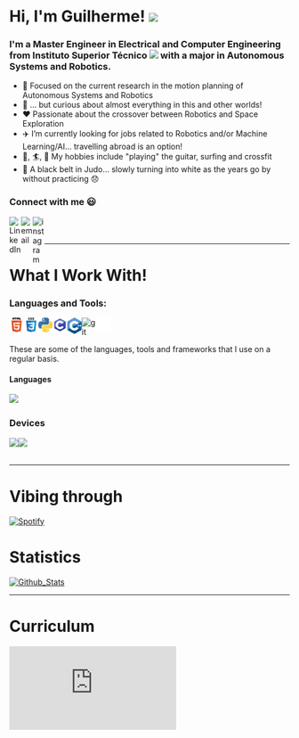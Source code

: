 # Hi, I'm Guilherme! <img src="https://media.giphy.com/media/hvRJCLFzcasrR4ia7z/giphy.gif" width="25px">


<h3>I'm a Master Engineer in Electrical and Computer Engineering from Instituto Superior Técnico <img src="https://upload.wikimedia.org/wikipedia/pt/e/ed/IST_Logo.png" width="15px"> with a major in <span>Autonomous Systems and Robotics.</span></h3>


- :book: Focused on the current research in the motion planning of Autonomous Systems and Robotics
- :eyes: ... but curious about almost everything in this and other worlds!
- :heart: Passionate about the crossover between Robotics and Space Exploration
- :airplane: I’m currently looking for jobs related to Robotics and/or Machine Learning/AI... travelling abroad is an option!
- :guitar:, :surfer:, :muscle: My hobbies include "playing" the guitar, surfing and crossfit
- 🥋 A black belt in Judo... slowly turning into white as the years go by without practicing :disappointed:

### Connect with me :smiley:
<a href="https://www.linkedin.com/in/guilherme-viegas/">
  <img align="left" alt="LinkedIn" width="21px" src="https://camo.githubusercontent.com/c8a9c5b414cd812ad6a97a46c29af67239ddaeae08c41724ff7d945fb4c047e5/68747470733a2f2f6564656e742e6769746875622e696f2f537570657254696e7949636f6e732f696d616765732f7376672f6c696e6b6564696e2e737667" />
</a>
<a href="mailto:ggmviegas@gmail.com">
  <img align="left" alt="email" width="21px" src="https://camo.githubusercontent.com/4a3dd8d10a27c272fd04b2ce8ed1a130606f95ea6a76b5e19ce8b642faa18c27/68747470733a2f2f6564656e742e6769746875622e696f2f537570657254696e7949636f6e732f696d616765732f7376672f676d61696c2e737667" />
</a>
<a href="https://www.instagram.com/guilherme.viegas99/?hl=en">
  <img align="left" alt="instagram" width="21px" src="https://camo.githubusercontent.com/c9dacf0f25a1489fdbc6c0d2b41cda58b77fa210a13a886d6f99e027adfbd358/68747470733a2f2f6564656e742e6769746875622e696f2f537570657254696e7949636f6e732f696d616765732f7376672f696e7374616772616d2e737667" />
</a>
<br/><br/>

---
# What I Work With!

### Languages and Tools:

<a href="https://www.w3.org/html/" target="_blank"><img align="left" alt="HTML5" width="26px" src="https://raw.githubusercontent.com/github/explore/80688e429a7d4ef2fca1e82350fe8e3517d3494d/topics/html/html.png" /></a>
<a href="https://www.w3schools.com/css/" target="_blank"><img align="left" alt="CSS3" width="26px" src="https://raw.githubusercontent.com/github/explore/80688e429a7d4ef2fca1e82350fe8e3517d3494d/topics/css/css.png" /></a>
<a href="https://www.python.org" target="_blank"> <img align="left" alt="Python" width="26px" src="https://github.com/Aakarsh-B/trying-repos/blob/master/python-5.svg?raw=true"/> </a>
<a href="https://www.cprogramming.com/" target="_blank"> <img align="left" alt="C" width="26px" src="https://github.com/Aakarsh-B/trying-repos/blob/master/c-programming.png"/> </a>
<a href="https://www.w3schools.com/cpp/" target="_blank"> <img align="left" alt="C++" width="26px" src="https://github.com/Aakarsh-B/trying-repos/blob/master/c++.png"/> </a>
<a href="https://git-scm.com/" target="_blank"> <img align="left" alt="git" width="26px" src="https://www.vectorlogo.zone/logos/git-scm/git-scm-icon.svg"/> </a>
<img align="left" alt="GitHub" width="26px" src="https://github.com/Aakarsh-B/trying-repos/blob/master/github.svg" />
<br />
<br />

<p>These are some of the languages, tools and frameworks that I use on a regular basis.</p>

<h4>Languages</h4>
<p>
  <img src="https://github-readme-stats.vercel.app/api/top-langs/?username=Guilherme-Viegas&theme=github_dark&layout=compact&hide=jupyter%20notebook" />
</p>

### Devices

<p>
  <img align="left" src="https://img.shields.io/badge/Raspberry Pi-A22846?&style=for-the-badge&logo=Raspberry Pi&logoColor=white" />
  <img align="left" src="https://img.shields.io/badge/Arduino-00979D?&style=for-the-badge&logo=Arduino&logoColor=white" />
</p>
<br/><br/>

---
# Vibing through
[![Spotify](https://github-readme-remake.vercel.app/api/spotify)](https://open.spotify.com/user/gabad1nh0?si=2b5b2d4699ce49a9)
<br/>

# Statistics

[![Github_Stats](https://github-readme-stats.vercel.app/api?username=Guilherme-Viegas&include_all_commits=true&count_private=true&show_icons=true&line_height=20&title_color=FFFFFF&icon_color=FFFFFF&text_color=FFFFFF&bg_color=0D1117)](https://github.com/anuraghazra/github-readme-stats)

---
# Curriculum
![Resume_Guilherme_Viegas.pdf](https://github.com/Guilherme-Viegas/Guilherme-Viegas/blob/main/curriculum.pdf)
